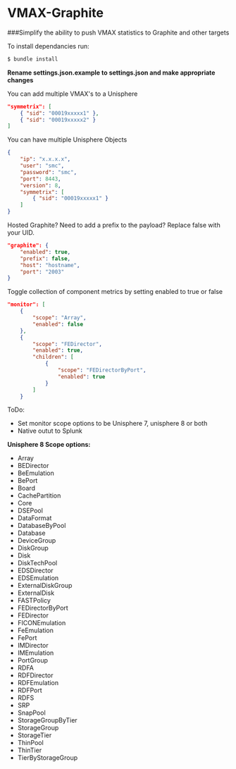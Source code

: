 # VMAX-Graphite

###Simplify the ability to push VMAX statistics to Graphite and other targets

To install dependancies run:
```bash
$ bundle install
```

**Rename settings.json.example to settings.json and make appropriate changes**

You can add multiple VMAX's to a Unisphere
```json
"symmetrix": [
	{ "sid": "00019xxxxx1" },
	{ "sid": "00019xxxxx2" }
]
```
You can have multiple Unisphere Objects
```json
{
	"ip": "x.x.x.x",
	"user": "smc",
	"password": "smc",
	"port": 8443,
	"version": 8,
	"symmetrix": [
		{ "sid": "00019xxxxx1" }
	]
}
```
Hosted Graphite? Need to add a prefix to the payload? Replace false with your UID.
```json
"graphite": {
	"enabled": true,
	"prefix": false,
	"host": "hostname",
	"port": "2003"
}
```
Toggle collection of component metrics by setting enabled to true or false
```json
"monitor": [
	{
		"scope": "Array",
		"enabled": false
	},
	{
		"scope": "FEDirector",
		"enabled": true,
		"children": [
			{
				"scope": "FEDirectorByPort",
				"enabled": true
			}
		]
	}
```
ToDo:
- Set monitor scope options to be Unisphere 7, unisphere 8 or both
- Native outut to Splunk

**Unisphere 8 Scope options:**

- Array
- BEDirector
- BeEmulation
- BePort
- Board
- CachePartition
- Core
- DSEPool
- DataFormat
- DatabaseByPool
- Database
- DeviceGroup
- DiskGroup
- Disk
- DiskTechPool
- EDSDirector
- EDSEmulation
- ExternalDiskGroup
- ExternalDisk
- FASTPolicy
- FEDirectorByPort
- FEDirector
- FICONEmulation
- FeEmulation
- FePort
- IMDirector
- IMEmulation
- PortGroup
- RDFA
- RDFDirector
- RDFEmulation
- RDFPort
- RDFS
- SRP
- SnapPool
- StorageGroupByTier
- StorageGroup
- StorageTier
- ThinPool
- ThinTier
- TierByStorageGroup
